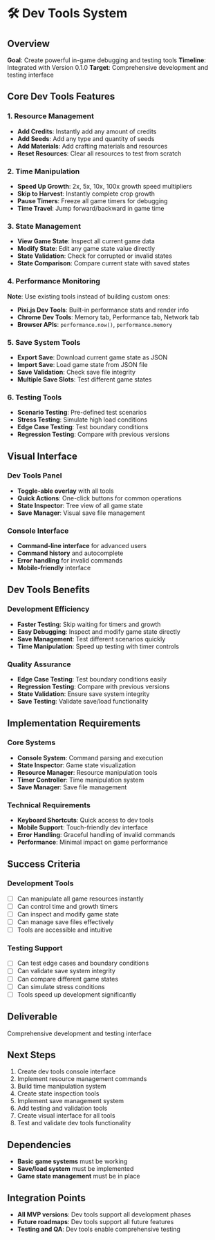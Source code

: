 # 🛠️ Dev Tools System

## Overview

**Goal**: Create powerful in-game debugging and testing tools
**Timeline**: Integrated with Version 0.1.0
**Target**: Comprehensive development and testing interface

## Core Dev Tools Features

### 1. Resource Management

- **Add Credits**: Instantly add any amount of credits
- **Add Seeds**: Add any type and quantity of seeds
- **Add Materials**: Add crafting materials and resources
- **Reset Resources**: Clear all resources to test from scratch

### 2. Time Manipulation

- **Speed Up Growth**: 2x, 5x, 10x, 100x growth speed multipliers
- **Skip to Harvest**: Instantly complete crop growth
- **Pause Timers**: Freeze all game timers for debugging
- **Time Travel**: Jump forward/backward in game time

### 3. State Management

- **View Game State**: Inspect all current game data
- **Modify State**: Edit any game state value directly
- **State Validation**: Check for corrupted or invalid states
- **State Comparison**: Compare current state with saved states

### 4. Performance Monitoring

**Note**: Use existing tools instead of building custom ones:

- **Pixi.js Dev Tools**: Built-in performance stats and render info
- **Chrome Dev Tools**: Memory tab, Performance tab, Network tab
- **Browser APIs**: `performance.now()`, `performance.memory`

### 5. Save System Tools

- **Export Save**: Download current game state as JSON
- **Import Save**: Load game state from JSON file
- **Save Validation**: Check save file integrity
- **Multiple Save Slots**: Test different game states

### 6. Testing Tools

- **Scenario Testing**: Pre-defined test scenarios
- **Stress Testing**: Simulate high load conditions
- **Edge Case Testing**: Test boundary conditions
- **Regression Testing**: Compare with previous versions

## Visual Interface

### Dev Tools Panel

- **Toggle-able overlay** with all tools
- **Quick Actions**: One-click buttons for common operations
- **State Inspector**: Tree view of all game state
- **Save Manager**: Visual save file management

### Console Interface

- **Command-line interface** for advanced users
- **Command history** and autocomplete
- **Error handling** for invalid commands
- **Mobile-friendly** interface

## Dev Tools Benefits

### Development Efficiency

- **Faster Testing**: Skip waiting for timers and growth
- **Easy Debugging**: Inspect and modify game state directly
- **Save Management**: Test different scenarios quickly
- **Time Manipulation**: Speed up testing with timer controls

### Quality Assurance

- **Edge Case Testing**: Test boundary conditions easily
- **Regression Testing**: Compare with previous versions
- **State Validation**: Ensure save system integrity
- **Save Testing**: Validate save/load functionality

## Implementation Requirements

### Core Systems

- **Console System**: Command parsing and execution
- **State Inspector**: Game state visualization
- **Resource Manager**: Resource manipulation tools
- **Timer Controller**: Time manipulation system
- **Save Manager**: Save file management

### Technical Requirements

- **Keyboard Shortcuts**: Quick access to dev tools
- **Mobile Support**: Touch-friendly dev interface
- **Error Handling**: Graceful handling of invalid commands
- **Performance**: Minimal impact on game performance

## Success Criteria

### Development Tools

- [ ] Can manipulate all game resources instantly
- [ ] Can control time and growth timers
- [ ] Can inspect and modify game state
- [ ] Can manage save files effectively
- [ ] Tools are accessible and intuitive

### Testing Support

- [ ] Can test edge cases and boundary conditions
- [ ] Can validate save system integrity
- [ ] Can compare different game states
- [ ] Can simulate stress conditions
- [ ] Tools speed up development significantly

## Deliverable

Comprehensive development and testing interface

## Next Steps

1. Create dev tools console interface
2. Implement resource management commands
3. Build time manipulation system
4. Create state inspection tools
5. Implement save management system
6. Add testing and validation tools
7. Create visual interface for all tools
8. Test and validate dev tools functionality

## Dependencies

- **Basic game systems** must be working
- **Save/load system** must be implemented
- **Game state management** must be in place

## Integration Points

- **All MVP versions**: Dev tools support all development phases
- **Future roadmaps**: Dev tools support all future features
- **Testing and QA**: Dev tools enable comprehensive testing
